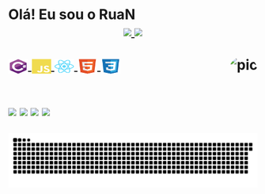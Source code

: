 <h1> Olá! Eu sou o RuaN 

<div align="center">
  <a href="https://github.com/RuaN369">
  <img height="150em" src="https://github-readme-stats.vercel.app/api?username=RuaN369&show_icons=true&theme=apprentice&include_all_commits=true&count_private=true"/>
  <img height="150em" src="https://github-readme-stats.vercel.app/api/top-langs/?username=RuaN369&layout=compact&langs_count=7&theme=apprentice"/>
</div>

<div style="display: inline_block"><br>
  <img align="center" alt="Csharp" height="30" width="40" src="https://raw.githubusercontent.com/devicons/devicon/master/icons/csharp/csharp-original.svg">
  <img align="center" alt="JavaScript" height="30" width="40" src="https://raw.githubusercontent.com/devicons/devicon/master/icons/javascript/javascript-plain.svg">
  <img align="center" alt="React" height="30" width="40" src="https://raw.githubusercontent.com/devicons/devicon/master/icons/react/react-original.svg">
  <img align="center" alt="HTML" height="30" width="40" src="https://raw.githubusercontent.com/devicons/devicon/master/icons/html5/html5-original.svg">
  <img align="center" alt="CSS" height="30" width="40" src="https://raw.githubusercontent.com/devicons/devicon/master/icons/css3/css3-original.svg">
  <img align="right"  alt="pic" height="130" style="border-radius:50px;" src="https://cdn.discordapp.com/attachments/821835598582775829/931691457792856114/guts-berserk.gif">
</div>
  
  ##
 
<div>
  <a href="https://www.beecrowd.com.br/judge/pt/profile/611849" alt="beecrowd">
  <img height="30em" src="https://www.beecrowd.com.br/home/wp-content/uploads/2021/08/beecrowd__roxoHorClean-small-PNG-1.png" /></a>
  <a href="mailto:ruanbpeixoto@gmail.com" alt="Gmail">
  <img src="https://img.shields.io/badge/-Gmail-FF0000?style=flat-square&labelColor=FF0000&logo=gmail&logoColor=white&link=ruanbpeixoto@gmail.com" /></a>
  <a href="https://www.linkedin.com/in/ruan-peixoto" alt="Linkedin">
  <img src="https://img.shields.io/badge/-Linkedin-0e76a8?style=flat-square&logo=Linkedin&logoColor=white&link=https://www.linkedin.com/in/ruan-peixoto/" /></a>
  <a href="https://github.com/RuaN369" alt="Github">
  <img src="https://img.shields.io/github/followers/RuaN369?style=social"></a>
  
  ![Snake animation](https://github.com/RuaN369/RuaN369/blob/output/github-contribution-grid-snake.svg)
 
</div>
